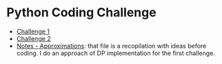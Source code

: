 ﻿# Python Coding Challenge
* [Challenge 1](https://github.com/jpcorreap/py-coding-challenge/tree/main/challenge_1)
* [Challenge 2](https://github.com/jpcorreap/py-coding-challenge/tree/main/challenge_2)
* [Notes - Approximations](https://github.com/jpcorreap/py-coding-challenge/blob/main/Notes_210917_232454.pdf): that file is a recopilation with ideas before coding. I do an approach of DP implementation for the first challenge.
